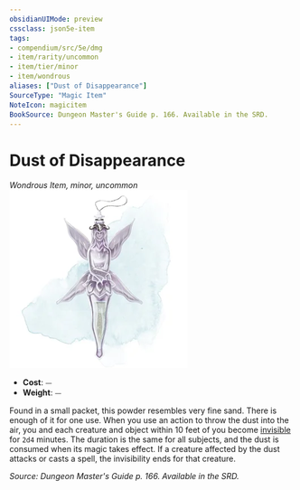 ```yaml
---
obsidianUIMode: preview
cssclass: json5e-item
tags:
- compendium/src/5e/dmg
- item/rarity/uncommon
- item/tier/minor
- item/wondrous
aliases: ["Dust of Disappearance"]
SourceType: "Magic Item"
NoteIcon: magicitem
BookSource: Dungeon Master's Guide p. 166. Available in the SRD.
---
```

# Dust of Disappearance
*Wondrous Item, minor, uncommon*  
![](https://raw.githubusercontent.com/5etools-mirror-2/5etools-img/main/items/DMG/Dust%20of%20Disappearance.webp#right)  

- **Cost**: ⏤
- **Weight**: ⏤

Found in a small packet, this powder resembles very fine sand. There is enough of it for one use. When you use an action to throw the dust into the air, you and each creature and object within 10 feet of you become [invisible](/2-Mechanics/CLI/rules/conditions.md#invisible) for `2d4` minutes. The duration is the same for all subjects, and the dust is consumed when its magic takes effect. If a creature affected by the dust attacks or casts a spell, the invisibility ends for that creature.

*Source: Dungeon Master's Guide p. 166. Available in the SRD.*